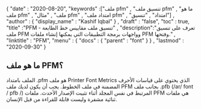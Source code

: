 {
  "date" : "2020-08-20",
  "keywords" :["ملف pfm" , "تنسيق ملف pfm" , "ما هو ملف pfm" , "ملف" , "مثال pfm" , "امتداد ملف pfm" , "امتداد" , "تنسيق"] ,
  "author" : {
    "display_name" : "Kashif Iqbal"
} ,
  "draft" : "false",
  "toc" : true,
  "title" :"PFM - تنسيق ملف مقاييس خط الطابعة" ,
  "description":"تعرف على تنسيق ملف PFM وواجهات برمجة التطبيقات التي يمكنها إنشاء ملفات PFM وفتحها." ,
  "linktitle" : "PFM",
  "menu" : {
    "docs" : {
      "parent" : "font"
}
} ,
  "lastmod" : "2020-09-30"
}

## ما هو ملف PFM؟

الملف بامتداد .pfm هو ملف Printer Font Metrics الذي يحتوي على قياسات الأحرف المضمنة في ملف الخطوط. يجب أن يكون لديك ملف PFM بجانب ملف .pfb (/ar/ font / pfb /) المرتبط في نفس المجلد أثناء تثبيت الإصدار الأحدث. ملفات PFM هي ملفات ثنائية مشفرة وليست قابلة للقراءة من قبل الإنسان.

